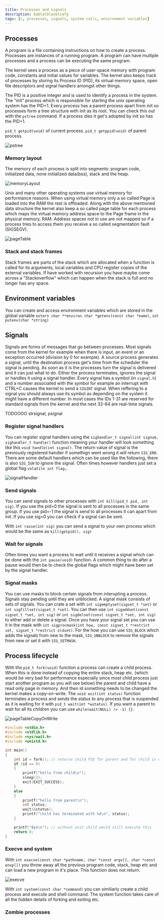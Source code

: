 ```yaml
---
title: Processes and signals
description: bablalblasblsafg
tags: [c, processes, signals, system calls, environment variables]
---
```


## Processes

A program is a file containing instructions on how to create a process. Processes are instances of a running program. A program can have multiple processes and a process can be executing the same program.

The kernel sees a process as a piece of user-space memory with program code, constants and initial values for variables. The kernel also keeps track of processes by storing its Process ID (PID), its virtual memory space, open file descriptors and signal handlers amongst other things.

The PID is a positive integer and is used to identify a process in the system. The "init" process which is responsible for starting the unix operating system has the PID=1. Every process has a parent process apart from init so processes form a tree structure with init as its root. You can check this out with the `pstree` command. If a process dies it get's adopted by init so has the PID=1.

`pid_t getpid(void)` of current process.
`pid_t getppid(void)` of parent process.

![pstree](/img/programming/pstree.png)

### Memory layout

The memory of each process is split into segments: program code, initialized data, none initialized data(bss), stack and the heap.

![memoryLayout](/img/programming/memoryLayout.png)

Unix and many other operating systems use virtual memory for performance reasons. When using virtual memory only a so called Page is loaded into the RAM the rest is offloaded. Along with the above mentioned data structure the kernel also keep a so called page table for each process which maps the virtual memory address space to the Page frame in the physical memory, RAM. Address spaces not in use are not mapped so if a process tries to access them you receive a so called segmentation fault (SIGSEGV).

![pageTable](/img/programming/pageTable.png)

### Stack and stack frames

Stack frames are parts of the stack which are allocated when a function is called for its arguments, local variables and CPU register copies of the external variables. If have worked with recursion you have maybe come across a "Stackoverflow" which can happen when the stack is full and no longer has any space.

## Environment variables

You can create and access environment variables which are stored in the global variable `extern char **environ`. `char *getenv(const char *name)`, `int putenv(char *string)`

## Signals

Signals are forms of messages that go between processes. Most signals come from the kernel for example when there is input, an event or an exception occurred (division by 0 for example). A source process generates a signal, until the destination process get's time from the scheduler the signal is pending. As soon as it is the processes turn the signal is delivered and it can just what to do. Either the process terminates, ignores the signal or handles it using a signal handler. Every signal has a symbol (in `signal.h`) and a number associated with the symbol for example an interrupt with CTRL+C causes the kernel to send a `SIGINT` signal. When reffering to a signal you should always use its symbol as depending on the system it might have a different number. In most cases the IDs 1-31 are reserved for standard signals from the kernel and the next 32-64 are real-time signals.

TODOOOO
strsignal, psignal

### Register signal handlers

You can register signal handlers using the `sighandler_t signal(int signum, sighandler_t handler)` function meaning your handler will look something like this `void handle(int signal)`. The return value of signal is the previously registered handler if somethign went wrong it will return `SIG_ERR`. There are some default handlers which can be used like the following, there is also `SIG_IGN` to ignore the signal. Often times however handlers just set a global flag `volatile int flag;`.

![signalHandler](/img/programming/signalHandler.png)

### Send signals

You can send signals to other processes with `int kill(pid_t pid, int sig)`. If you use the pid=0 the signal is sent to all processes in the same group. If you use pid=-1 the signal is send to all processes it can apart from init. If you use sig=0 you can check if a signal can be sent.

With `int raise(int sig)` you can send a signal to your own process which would be the same as `kill(getpid(), sig)`

### Wait for signals

Often times you want a process to wait until it receives a signal which can be done with the `int pause(void)` function. A common thing to do after a pause would then be to check the global flags which might have been set by the signal handler.

### Signal masks

You can use masks to block certain signals from interupting a process. Signals stay pending until they are unblocked. A signal mask consists of sets of signals. You can crate a set with `int sigemptyset(sigset_t *set)` or `int sigfillset(sigset_t *set)`. You can then use `int sigaddset(const sigset_t *set, int sig)` or `int sigdelset(const sigset_t *set, int sig)` to either add or delete a signal. Once you have your signal set you can use it in the mask with `int sigprocmask(int how, const sigset_t *restrict set, sigset_t *restrict oldset)`. For the how you can use `SIG_BLOCK` which adds the signals from new to the mask, `SIG_UNBLOCK` to remove the signals from new or set it with `SIG_SETMASK`.

## Process lifecycle

With the `pid_t fork(void)` function a process can create a child process. When this is done instead of copying the entire stack, heap etc. (which would be very bad for performance especially since most child process just start another program as you will see below) the parent and child have a read only page in memory. And then id something needs to be changed the kernel makes a copy-on-write. The `void exit(int status)` function terminates a process and sends the status to any process that is suspended as it is waiting for it with `pid_t wait(int *wstatus)`. If you want a parent to wait for all its children you can use `while(wait(NULL) != -1) {}`.

![pageTableCopyOnWrite](/img/programming/pageTableCopyOnWrite.png)

```c
#include <stdio.h>
#include <stdlib.h>
#include <sys/wait.h>
#include <unistd.h>

int main()
{
    int id = fork(); // returns child PID for parent and for child is unassigned so 0.
    if (id == 0)
    {
        printf("hello from child\n");
        sleep(3);
        exit(EXIT_SUCCESS);
    }
    else
    {
        printf("hello from parent\n");
        int status;
        wait(&status);
        printf("child has terminated with %d\n", status);
    }

    printf("Bye\n"); // without exit child would still execute this
    return 0;
}
```

### Execve and system

With `int execve(const char *pathname, char *const argv[], char *const envp[])` you throw away all the previous program code, stack, heap etc and can load a new program in it's place. This function does not return.

![execve](/img/programming/execve.png)

With `int system(const char *command)` you can similiarly create a child process and execute and shell command. The system function takes care of all the hidden details of forking and exiting etc.

### Zombie processes
